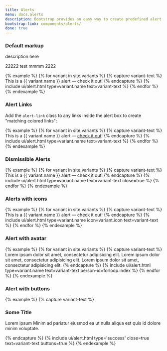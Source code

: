 ```yaml
---
title: Alerts
menu: docs.alerts
description: Bootstrap provides an easy way to create predefined alert messages.
bootstrap-link: components/alerts/
done: true
---
```


### Default markup

description here

22222 test mmmm 2222

{% example %}
{% for variant in site.variants %}
	{% capture variant-text %}
		This is a {{ variant.name }} alert — check it out!
	{% endcapture %}
	{% include ui/alert.html type=variant.name text=variant-text %}
{% endfor %}
{% endexample %}


### Alert Links

Add the `alert-link` class to any links inside the alert box to create "matching colored links":

{% example %}
{% for variant in site.variants %}
	{% capture variant-text %}
		This is a {{ variant.name }} alert — <a href="#" class="alert-link">check it out</a>!
	{% endcapture %}
	{% include ui/alert.html type=variant.name text=variant-text %}
{% endfor %}
{% endexample %}


### Dismissible Alerts

{% example %}
{% for variant in site.variants %}
	{% capture variant-text %}
		This is a {{ variant.name }} alert — check it out!
	{% endcapture %}
	{% include ui/alert.html type=variant.name text=variant-text close=true %}
{% endfor %}
{% endexample %}

### Alerts with icons

{% example %}
{% for variant in site.variants %}
	{% capture variant-text %}
		This is a {{ variant.name }} alert — check it out!
	{% endcapture %}
	{% include ui/alert.html type=variant.name icon=variant.icon text=variant-text %}
{% endfor %}
{% endexample %}

### Alert with avatar
{% example %}
{% for variant in site.variants %}
	{% capture variant-text %}
		Lorem ipsum dolor sit amet, consectetur adipisicing elit. Lorem ipsum dolor sit amet, consectetur adipisicing elit. Lorem ipsum dolor sit amet, consectetur adipisicing elit.
	{% endcapture %}
	{% include ui/alert.html type=variant.name text=variant-text person-id=forloop.index %}
{% endfor %}
{% endexample %}

### Alert with buttons
{% example %}
 {% capture variant-text %}
 	<h3>Some Title</h3>
 	<p>Lorem ipsum Minim ad pariatur eiusmod ea ut nulla aliqua est quis id dolore minim voluptate.</p>
 {% endcapture %}
 {% include ui/alert.html type='success' close=true text=variant-text buttons=true %}
{% endexample %}

